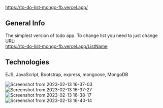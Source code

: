 https://to-do-list-mongo-fb.vercel.app/

## General Info
The simplest version of todo app. To change list you need to just change URL: <br>
https://to-do-list-mongo-fb.vercel.app/ListName

## Technologies
EJS, JavaScript, Bootstrap, express, mongoose, MongoDB



![Screenshot from 2023-02-13 16-37-03](https://user-images.githubusercontent.com/49255578/218504637-b892034f-e4ad-4d7e-b2b4-0d6b60f467a9.png)
![Screenshot from 2023-02-13 16-37-27](https://user-images.githubusercontent.com/49255578/218504643-1a7d9139-b597-4ec8-b335-1fca7ca25cfb.png)
![Screenshot from 2023-02-13 16-38-17](https://user-images.githubusercontent.com/49255578/218504646-92fc6d31-5c1a-40d7-9381-18140980b021.png)
![Screenshot from 2023-02-13 16-40-14](https://user-images.githubusercontent.com/49255578/218504648-a2a14482-d73b-45e6-a503-04179977db1c.png)
